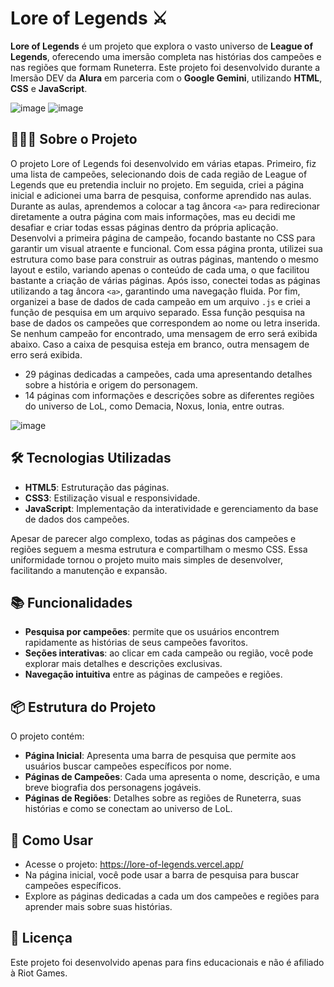 # Lore of Legends ⚔

**Lore of Legends** é um projeto que explora o vasto universo de **League of Legends**, oferecendo uma imersão completa nas histórias dos campeões e nas regiões que formam Runeterra. Este projeto foi desenvolvido durante a Imersão DEV da **Alura** em parceria com o **Google Gemini**, utilizando **HTML**, **CSS** e **JavaScript**.

![image](https://github.com/user-attachments/assets/2ff60a9d-8952-4eea-970e-905202064fd2)
![image](https://github.com/user-attachments/assets/fd7f9a37-4734-4c8f-9c34-7d6b62a6b775)



## 👩🏻‍💻 Sobre o Projeto

O projeto Lore of Legends foi desenvolvido em várias etapas. Primeiro, fiz uma lista de campeões, selecionando dois de cada região de League of Legends que eu pretendia incluir no projeto. Em seguida, criei a página inicial e adicionei uma barra de pesquisa, conforme aprendido nas aulas. Durante as aulas, aprendemos a colocar a tag âncora `<a>` para redirecionar diretamente a outra página com mais informações, mas eu decidi me desafiar e criar todas essas páginas dentro da própria aplicação. Desenvolvi a primeira página de campeão, focando bastante no CSS para garantir um visual atraente e funcional. Com essa página pronta, utilizei sua estrutura como base para construir as outras páginas, mantendo o mesmo layout e estilo, variando apenas o conteúdo de cada uma, o que facilitou bastante a criação de várias páginas. Após isso, conectei todas as páginas utilizando a tag âncora `<a>`, garantindo uma navegação fluida. Por fim, organizei a base de dados de cada campeão em um arquivo `.js` e criei a função de pesquisa em um arquivo separado. Essa função pesquisa na base de dados os campeões que correspondem ao nome ou letra inserida. Se nenhum campeão for encontrado, uma mensagem de erro será exibida abaixo. Caso a caixa de pesquisa esteja em branco, outra mensagem de erro será exibida.

- 29 páginas dedicadas a campeões, cada uma apresentando detalhes sobre a história e origem do personagem.
- 14 páginas com informações e descrições sobre as diferentes regiões do universo de LoL, como Demacia, Noxus, Ionia, entre outras.

![image](https://github.com/user-attachments/assets/223516dd-8e4f-4fdf-9334-250de20bfcab)

## 🛠️ Tecnologias Utilizadas

- **HTML5**: Estruturação das páginas.
- **CSS3**: Estilização visual e responsividade.
- **JavaScript**: Implementação da interatividade e gerenciamento da base de dados dos campeões.

Apesar de parecer algo complexo, todas as páginas dos campeões e regiões seguem a mesma estrutura e compartilham o mesmo CSS. Essa uniformidade tornou o projeto muito mais simples de desenvolver, facilitando a manutenção e expansão.

## 📚 Funcionalidades

- **Pesquisa por campeões**: permite que os usuários encontrem rapidamente as histórias de seus campeões favoritos.
- **Seções interativas**: ao clicar em cada campeão ou região, você pode explorar mais detalhes e descrições exclusivas.
- **Navegação intuitiva** entre as páginas de campeões e regiões.

## 📦 Estrutura do Projeto

O projeto contém:

- **Página Inicial**: Apresenta uma barra de pesquisa que permite aos usuários buscar campeões específicos por nome.
- **Páginas de Campeões**: Cada uma apresenta o nome, descrição, e uma breve biografia dos personagens jogáveis.
- **Páginas de Regiões**: Detalhes sobre as regiões de Runeterra, suas histórias e como se conectam ao universo de LoL.

## 🎯 Como Usar

- Acesse o projeto: https://lore-of-legends.vercel.app/
- Na página inicial, você pode usar a barra de pesquisa para buscar campeões específicos.
- Explore as páginas dedicadas a cada um dos campeões e regiões para aprender mais sobre suas histórias.

## 📄 Licença

Este projeto foi desenvolvido apenas para fins educacionais e não é afiliado à Riot Games.
